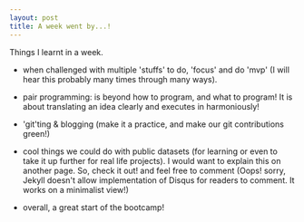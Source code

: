 ```yaml
---
layout: post
title: A week went by...!
---
```


Things I learnt in a week.
- when challenged with multiple 'stuffs' to do, 'focus' and do 'mvp' (I will hear this probably many times through many ways).

- pair programming: is beyond how to program, and what to program! It is about translating an idea clearly and executes in harmoniously!

- 'git'ting & blogging (make it a practice, and make our git contributions green!)

- cool things we could do with public datasets (for learning or even to take it up further for real life projects). I would want to explain this on another page. So, check it out! and feel free to comment (Oops! sorry, Jekyll doesn't allow implementation of Disqus for readers to comment. It works on a minimalist view!)

- overall, a great start of the bootcamp!
